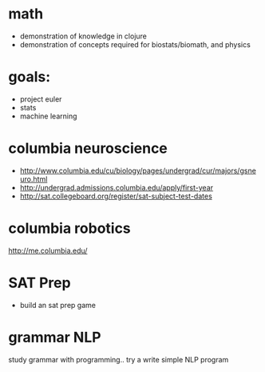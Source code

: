 math
====
- demonstration of knowledge in clojure
- demonstration of concepts required for biostats/biomath, and physics

goals:
====
- project euler
- stats
- machine learning

columbia neuroscience
==
- http://www.columbia.edu/cu/biology/pages/undergrad/cur/majors/gsneuro.html
- http://undergrad.admissions.columbia.edu/apply/first-year
- http://sat.collegeboard.org/register/sat-subject-test-dates


columbia robotics
==
http://me.columbia.edu/


SAT Prep
==
- build an sat prep game

grammar NLP
==
study grammar with programming.. try a write simple NLP program
